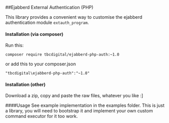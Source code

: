 ##Ejabberd External Authentication (PHP)

This library provides a convenient way to customise the ejabberd authentication module `extauth_program`. 

#### Installation (via composer)
Run this:
````
composer require tbcdigital/ejabberd-php-auth:~1.0
````

or add this to your composer.json
````
"tbcdigital\ejabberd-php-auth":"~1.0"
````

#### Installation (other)
Download a zip, copy and paste the raw files, whatever you like :]

####Usage
See example implementation in the examples folder. This is just a library, you will need to bootstrap it and implement your own custom command executor for it too work.


